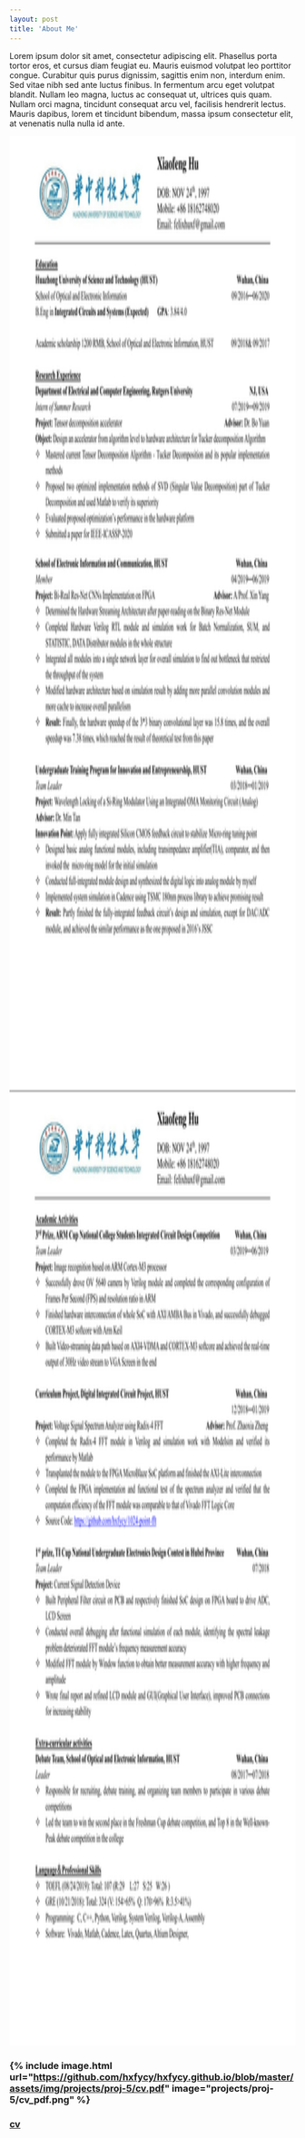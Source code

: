 ```yaml
---
layout: post
title: 'About Me'
---
```


Lorem ipsum dolor sit amet, consectetur adipiscing elit. Phasellus porta tortor eros, et cursus diam feugiat eu. Mauris euismod volutpat leo porttitor congue. Curabitur quis purus dignissim, sagittis enim non, interdum enim. Sed vitae nibh sed ante luctus finibus. In fermentum arcu eget volutpat blandit. Nullam leo magna, luctus ac consequat ut, ultrices quis quam. Nullam orci magna, tincidunt consequat arcu vel, facilisis hendrerit lectus. Mauris dapibus, lorem et tincidunt bibendum, massa ipsum consectetur elit, at venenatis nulla nulla id ante.

<img src="https://github.com/hxfycy/hxfycy.github.io/blob/master/assets/img/projects/proj-5/cv_pdf.png" width = "1190" height = "3367" alt="Avatar" class="image">

### {% include image.html url="https://github.com/hxfycy/hxfycy.github.io/blob/master/assets/img/projects/proj-5/cv.pdf" image="projects/proj-5/cv_pdf.png" %}
### [cv](https://raw.githubusercontent.com/hxfycy/hxfycy.github.io/master/assets/img/projects/proj-5/cv_pdf.png)